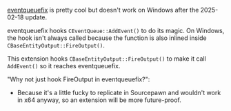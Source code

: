 [eventqueuefix](https://github.com/hermansimensen/eventqueue-fix) is pretty cool but doesn't work on Windows after the 2025-02-18 update.

eventqueuefix hooks `CEventQueue::AddEvent()` to do its magic. On Windows, the hook isn't always called because the function is also inlined inside `CBaseEntityOutput::FireOutput()`.

This extension hooks `CBaseEntityOutput::FireOutput()` to make it call `AddEvent()` so it reaches eventqueuefix.

"Why not just hook FireOutput in eventqueuefix?":
- Because it's a little fucky to replicate in Sourcepawn and wouldn't work in x64 anyway, so an extension will be more future-proof.
